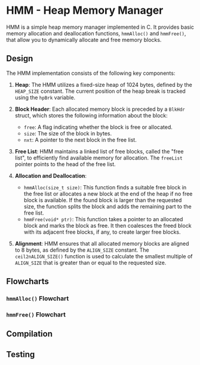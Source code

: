 # HMM - Heap Memory Manager

HMM is a simple heap memory manager implemented in C. It provides basic memory allocation and deallocation functions, `hmmAlloc()` and `hmmFree()`, that allow you to dynamically allocate and free memory blocks.

## Design

The HMM implementation consists of the following key components:

1. **Heap**: The HMM utilizes a fixed-size heap of 1024 bytes, defined by the `HEAP_SIZE` constant. The current position of the heap break is tracked using the `hpBrk` variable.

2. **Block Header**: Each allocated memory block is preceded by a `BlkHdr` struct, which stores the following information about the block:
   - `free`: A flag indicating whether the block is free or allocated.
   - `size`: The size of the block in bytes.
   - `nxt`: A pointer to the next block in the free list.

3. **Free List**: HMM maintains a linked list of free blocks, called the "free list", to efficiently find available memory for allocation. The `freeList` pointer points to the head of the free list.

4. **Allocation and Deallocation**:
   - `hmmAlloc(size_t size)`: This function finds a suitable free block in the free list or allocates a new block at the end of the heap if no free block is available. If the found block is larger than the requested size, the function splits the block and adds the remaining part to the free list.
   - `hmmFree(void* ptr)`: This function takes a pointer to an allocated block and marks the block as free. It then coalesces the freed block with its adjacent free blocks, if any, to create larger free blocks.

5. **Alignment**: HMM ensures that all allocated memory blocks are aligned to 8 bytes, as defined by the `ALIGN_SIZE` constant. The `ceil2nALIGN_SIZE()` function is used to calculate the smallest multiple of `ALIGN_SIZE` that is greater than or equal to the requested size.

## Flowcharts


### `hmmAlloc()` Flowchart



### `hmmFree()` Flowchart


## Compilation


## Testing



